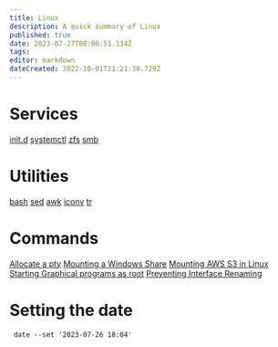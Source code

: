 ```yaml
---
title: Linux
description: A quick summary of Linux
published: true
date: 2023-07-27T00:06:51.134Z
tags: 
editor: markdown
dateCreated: 2022-10-01T21:21:30.729Z
---
```


# Services
[init.d](/linux-initd)
[systemctl](/linux-systemctl)
[zfs](/zfs)
[smb](/smb)

# Utilities
[bash](/bash-scripting)
[sed](/sed)
[awk](/awk)
[iconv](/iconv)
[tr](/tr)

# Commands
[Allocate a pty](/pty-alloc)
[Mounting a Windows Share](/mntwinshare)
[Mounting AWS S3 in Linux](/mnts3)
[Starting Graphical programs as root](/xheadaches)
[Preventing Interface Renaming](/linux_int_renaming)

# Setting the date
```
 date --set '2023-07-26 18:04'
```
 